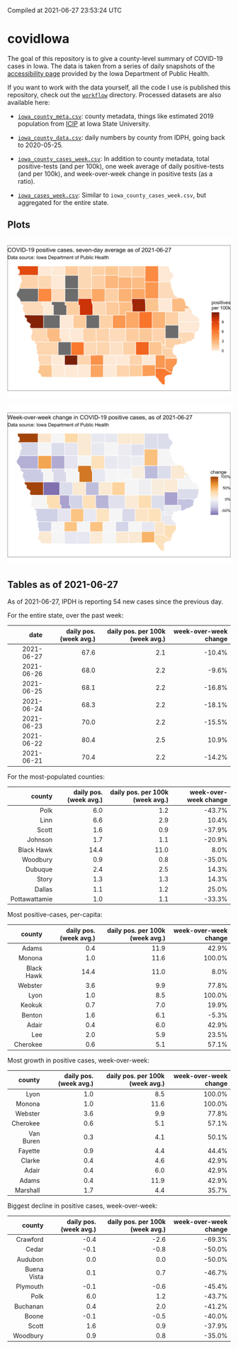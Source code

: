 Compiled at 2021-06-27 23:53:24 UTC

<!-- README.md is generated from README.Rmd. Please edit that file -->

# covidIowa

<!-- badges: start -->

<!-- badges: end -->

The goal of this repository is to give a county-level summary of
COVID-19 cases in Iowa. The data is taken from a series of daily
snapshots of the [accessibility
page](https://coronavirus.iowa.gov/pages/access) provided by the Iowa
Department of Public Health.

If you want to work with the data yourself, all the code I use is
published this repository, check out the [`workflow`](workflow)
directory. Processed datasets are also available here:

  - [`iowa_county_meta.csv`](https://raw.githubusercontent.com/ijlyttle/covidIowa/master/workflow/data/99-publish/iowa_county_meta.csv):
    county metadata, things like estimated 2019 population from
    [ICIP](https://www.icip.iastate.edu/tables/population/counties-estimates)
    at Iowa State University.

  - [`iowa_county_data.csv`](https://raw.githubusercontent.com/ijlyttle/covidIowa/master/workflow/data/99-publish/iowa_county_data.csv):
    daily numbers by county from IDPH, going back to 2020-05-25.

  - [`iowa_county_cases_week.csv`](https://raw.githubusercontent.com/ijlyttle/covidIowa/master/workflow/data/99-publish/iowa_county_data.csv):
    In addition to county metadata, total positive-tests (and per 100k),
    one week average of daily positive-tests (and per 100k), and
    week-over-week change in positive tests (as a ratio).

  - [`iowa_cases_week.csv`](https://raw.githubusercontent.com/ijlyttle/covidIowa/master/workflow/data/99-publish/iowa_cases_week.csv):
    Similar to `iowa_county_cases_week.csv`, but aggregated for the
    entire state.

## Plots

![](workflow/data/99-publish/iowa_cases.png)

![](workflow/data/99-publish/iowa_change.png)

## Tables as of 2021-06-27

As of 2021-06-27, IPDH is reporting 54 new cases since the previous day.

For the entire state, over the past week:

|       date | daily pos. (week avg.) | daily pos. per 100k (week avg.) | week-over-week change |
| ---------: | ---------------------: | ------------------------------: | --------------------: |
| 2021-06-27 |                   67.6 |                             2.1 |               \-10.4% |
| 2021-06-26 |                   68.0 |                             2.2 |                \-9.6% |
| 2021-06-25 |                   68.1 |                             2.2 |               \-16.8% |
| 2021-06-24 |                   68.3 |                             2.2 |               \-18.1% |
| 2021-06-23 |                   70.0 |                             2.2 |               \-15.5% |
| 2021-06-22 |                   80.4 |                             2.5 |                 10.9% |
| 2021-06-21 |                   70.4 |                             2.2 |               \-14.2% |

For the most-populated counties:

|        county | daily pos. (week avg.) | daily pos. per 100k (week avg.) | week-over-week change |
| ------------: | ---------------------: | ------------------------------: | --------------------: |
|          Polk |                    6.0 |                             1.2 |               \-43.7% |
|          Linn |                    6.6 |                             2.9 |                 10.4% |
|         Scott |                    1.6 |                             0.9 |               \-37.9% |
|       Johnson |                    1.7 |                             1.1 |               \-20.9% |
|    Black Hawk |                   14.4 |                            11.0 |                  8.0% |
|      Woodbury |                    0.9 |                             0.8 |               \-35.0% |
|       Dubuque |                    2.4 |                             2.5 |                 14.3% |
|         Story |                    1.3 |                             1.3 |                 14.3% |
|        Dallas |                    1.1 |                             1.2 |                 25.0% |
| Pottawattamie |                    1.0 |                             1.1 |               \-33.3% |

Most positive-cases, per-capita:

|     county | daily pos. (week avg.) | daily pos. per 100k (week avg.) | week-over-week change |
| ---------: | ---------------------: | ------------------------------: | --------------------: |
|      Adams |                    0.4 |                            11.9 |                 42.9% |
|     Monona |                    1.0 |                            11.6 |                100.0% |
| Black Hawk |                   14.4 |                            11.0 |                  8.0% |
|    Webster |                    3.6 |                             9.9 |                 77.8% |
|       Lyon |                    1.0 |                             8.5 |                100.0% |
|     Keokuk |                    0.7 |                             7.0 |                 19.9% |
|     Benton |                    1.6 |                             6.1 |                \-5.3% |
|      Adair |                    0.4 |                             6.0 |                 42.9% |
|        Lee |                    2.0 |                             5.9 |                 23.5% |
|   Cherokee |                    0.6 |                             5.1 |                 57.1% |

Most growth in positive cases, week-over-week:

|    county | daily pos. (week avg.) | daily pos. per 100k (week avg.) | week-over-week change |
| --------: | ---------------------: | ------------------------------: | --------------------: |
|      Lyon |                    1.0 |                             8.5 |                100.0% |
|    Monona |                    1.0 |                            11.6 |                100.0% |
|   Webster |                    3.6 |                             9.9 |                 77.8% |
|  Cherokee |                    0.6 |                             5.1 |                 57.1% |
| Van Buren |                    0.3 |                             4.1 |                 50.1% |
|   Fayette |                    0.9 |                             4.4 |                 44.4% |
|    Clarke |                    0.4 |                             4.6 |                 42.9% |
|     Adair |                    0.4 |                             6.0 |                 42.9% |
|     Adams |                    0.4 |                            11.9 |                 42.9% |
|  Marshall |                    1.7 |                             4.4 |                 35.7% |

Biggest decline in positive cases, week-over-week:

|      county | daily pos. (week avg.) | daily pos. per 100k (week avg.) | week-over-week change |
| ----------: | ---------------------: | ------------------------------: | --------------------: |
|    Crawford |                  \-0.4 |                           \-2.6 |               \-69.3% |
|       Cedar |                  \-0.1 |                           \-0.8 |               \-50.0% |
|     Audubon |                    0.0 |                             0.0 |               \-50.0% |
| Buena Vista |                    0.1 |                             0.7 |               \-46.7% |
|    Plymouth |                  \-0.1 |                           \-0.6 |               \-45.4% |
|        Polk |                    6.0 |                             1.2 |               \-43.7% |
|    Buchanan |                    0.4 |                             2.0 |               \-41.2% |
|       Boone |                  \-0.1 |                           \-0.5 |               \-40.0% |
|       Scott |                    1.6 |                             0.9 |               \-37.9% |
|    Woodbury |                    0.9 |                             0.8 |               \-35.0% |
